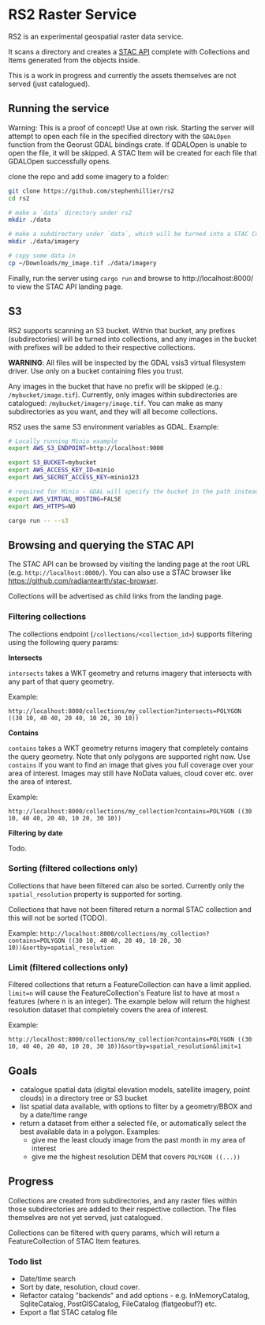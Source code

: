 # RS2 Raster Service

RS2 is an experimental geospatial raster data service.

It scans a directory and creates a [STAC API](https://github.com/radiantearth/stac-api-spec/blob/master/overview.md) complete
with Collections and Items generated from the objects inside.

This is a work in progress and currently the assets themselves are not served (just catalogued).

## Running the service

Warning: This is a proof of concept! Use at own risk. Starting the server will attempt to open each file in the
specified directory with the `GDALOpen` function from the Georust GDAL bindings crate. If GDALOpen is unable to open
the file, it will be skipped. A STAC Item will be created for each file that GDALOpen successfully opens.


clone the repo and add some imagery to a folder:
```sh
git clone https://github.com/stephenhillier/rs2
cd rs2

# make a `data` directory under rs2
mkdir ./data

# make a subdirectory under `data`, which will be turned into a STAC Collection.
mkdir ./data/imagery

# copy some data in
cp ~/Downloads/my_image.tif ./data/imagery
```

Finally, run the server using `cargo run` and browse to http://localhost:8000/ to view the STAC API landing page.

## S3

RS2 supports scanning an S3 bucket.  Within that bucket, any prefixes (subdirectories) will be turned into
collections, and any images in the bucket with prefixes will be added to their respective collections.

**WARNING**:  All files will be inspected by the GDAL vsis3 virtual filesystem driver.  Use only on a bucket
containing files you trust.

Any images in the bucket that have no prefix will be skipped (e.g.:  `/mybucket/image.tif`). Currently,
only images within subdirectories are catalogued:  `/mybucket/imagery/image.tif`.  You can make as many
subdirectories as you want, and they will all become collections.

RS2 uses the same S3 environment variables as GDAL. Example:

```sh
# Locally running Minio example
export AWS_S3_ENDPOINT=http://localhost:9000

export S3_BUCKET=mybucket
export AWS_ACCESS_KEY_ID=minio
export AWS_SECRET_ACCESS_KEY=minio123

# required for Minio - GDAL will specify the bucket in the path instead of the subdomain.
export AWS_VIRTUAL_HOSTING=FALSE 
export AWS_HTTPS=NO

cargo run -- --s3
```

## Browsing and querying the STAC API

The STAC API can be browsed by visiting the landing page at the root URL (e.g. `http://localhost:8000/`).  You can also use a STAC browser like https://github.com/radiantearth/stac-browser.

Collections will be advertised as child links from the landing page.

### Filtering collections

The collections endpoint (`/collections/<collection_id>`) supports filtering using the following query params:

**Intersects**

`intersects` takes a WKT geometry and returns imagery that intersects with any part of that query geometry.

Example:

`http://localhost:8000/collections/my_collection?intersects=POLYGON ((30 10, 40 40, 20 40, 10 20, 30 10))`


**Contains**

`contains` takes a WKT geometry returns imagery that completely contains the query geometry. Note that only polygons are supported right now. Use `contains`
if you want to find an image that gives you full coverage over your area of interest.  Images may still have NoData values, cloud cover etc. over
the area of interest.

Example:

`http://localhost:8000/collections/my_collection?contains=POLYGON ((30 10, 40 40, 20 40, 10 20, 30 10))`


**Filtering by date**

Todo.

### Sorting (filtered collections only)

Collections that have been filtered can also be sorted.  Currently only the `spatial_resolution` property is supported for sorting.

Collections that have not been filtered return a normal STAC collection and this will not be sorted (TODO).

Example:
`http://localhost:8000/collections/my_collection?contains=POLYGON ((30 10, 40 40, 20 40, 10 20, 30 10))&sortby=spatial_resolution`

### Limit (filtered collections only)

Filtered collections that return a FeatureCollection can have a limit applied. `limit=n` will cause the FeatureCollection's Feature list
to have at most `n` features (where n is an integer).  The example below will return the highest resolution dataset that completely covers
the area of interest.

Example:

`http://localhost:8000/collections/my_collection?contains=POLYGON ((30 10, 40 40, 20 40, 10 20, 30 10))&sortby=spatial_resolution&limit=1`

## Goals

* catalogue spatial data (digital elevation models, satellite imagery, point clouds) in a directory tree or S3 bucket
* list spatial data available, with options to filter by a geometry/BBOX and by a date/time range
* return a dataset from either a selected file, or automatically select the best available data in a polygon. Examples:
  * give me the least cloudy image from the past month in my area of interest
  * give me the highest resolution DEM that covers `POLYGON ((...))`

## Progress
Collections are created from subdirectories, and any raster files within those subdirectories are added to their respective
collection.  The files themselves are not yet served, just catalogued.

Collections can be filtered with query params, which will return a FeatureCollection of STAC Item features.

### Todo list
* Date/time search
* Sort by date, resolution, cloud cover.
* Refactor catalog "backends" and add options - e.g. InMemoryCatalog, SqliteCatalog, PostGISCatalog, FileCatalog (flatgeobuf?) etc.
* Export a flat STAC catalog file
